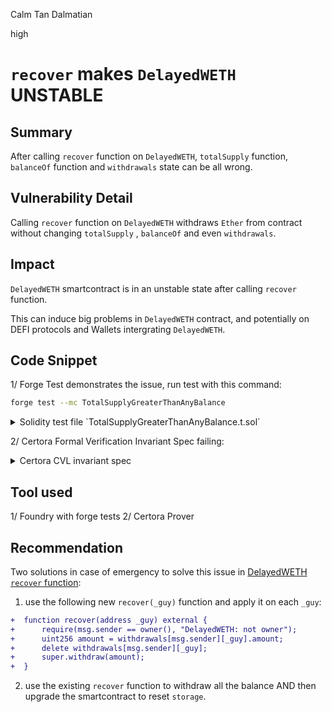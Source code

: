 Calm Tan Dalmatian

high

# `recover` makes `DelayedWETH` UNSTABLE

## Summary
After calling `recover` function on `DelayedWETH`,  `totalSupply` function, `balanceOf` function and `withdrawals` state can be all wrong.

## Vulnerability Detail
Calling `recover` function on `DelayedWETH` withdraws `Ether` from contract without changing `totalSupply` , `balanceOf` and even `withdrawals`.

## Impact
`DelayedWETH` smartcontract is in an unstable state after calling `recover` function.

This can induce big problems in `DelayedWETH` contract, and potentially on DEFI protocols and Wallets intergrating `DelayedWETH`.

## Code Snippet
1/ Forge Test demonstrates the issue, run test with this command:
```sh
forge test --mc TotalSupplyGreaterThanAnyBalance
```
<details><summary>Solidity  test file `TotalSupplyGreaterThanAnyBalance.t.sol`</summary>

```solidity
// File 'contracts-bedrock/test/audit/TotalSupplyGreaterThanAnyBalance.t.sol'

// SPDX-License-Identifier: MIT
pragma solidity ^0.8.15;

import { CommonTest } from "test/setup/CommonTest.sol";

contract TotalSupplyGreaterThanAnyBalanceTest is CommonTest {
    function setUp() public virtual override {
        super.enableFaultProofs();
        super.setUp();
    }

    function test_WETH_totalSupply_after_recover() public {
        vm.prank(delayedWeth.owner());
        delayedWeth.transferOwnership(alice);

        vm.prank(bob);
        delayedWeth.deposit{ value: 1 ether }();

        vm.prank(alice);
        delayedWeth.recover(1 ether);

        // any user balance should be less than totalSupply
        // following assert is true: proving Bob balance strictly more than totalSupply
        assert(delayedWeth.balanceOf(bob) > delayedWeth.totalSupply());
    }
}

```
</details>


2/ Certora Formal Verification Invariant Spec failing:
<details><summary>Certora CVL invariant spec</summary>


```solidity
invariant totalSupplyGreaterThanAnyBalance(address user)
    totalSupply() >= balance(user);
```
</details>

## Tool used
1/ Foundry with forge tests
2/ Certora Prover


## Recommendation
Two solutions in case of emergency to solve this issue in [DelayedWETH `recover` function](https://github.com/sherlock-audit/2024-02-optimism-2024/blob/main/optimism/packages/contracts-bedrock/src/dispute/weth/DelayedWETH.sol#L85-L89):

1. use the following new `recover(_guy)` function and apply it on each `_guy`:

```diff
+  function recover(address _guy) external {
+      require(msg.sender == owner(), "DelayedWETH: not owner");
+      uint256 amount = withdrawals[msg.sender][_guy].amount;
+      delete withdrawals[msg.sender][_guy];
+      super.withdraw(amount);
+  }
```

2. use the existing `recover` function to withdraw all the balance AND then upgrade the smartcontract to reset `storage`.
